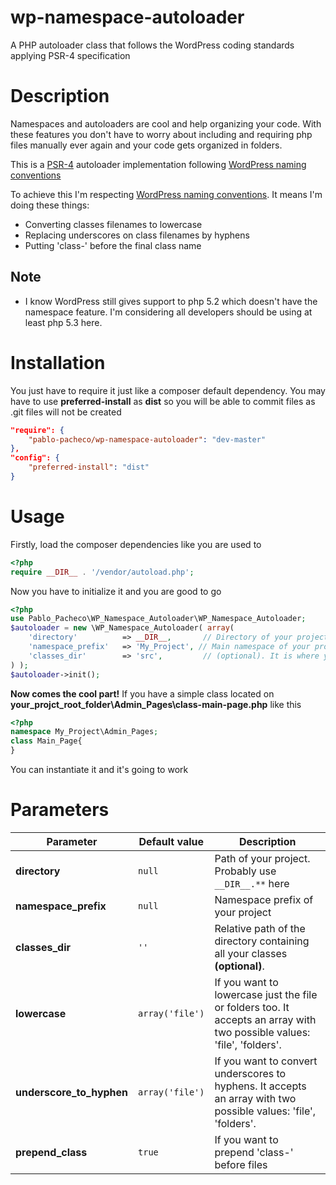 # wp-namespace-autoloader
A PHP autoloader class that follows the WordPress coding standards applying PSR-4 specification

**Description**
=====================
Namespaces and autoloaders are cool and help organizing your code. With these features you don't have to worry about including and requiring php files manually ever again and your code gets organized in folders.

This is a [PSR-4](http://www.php-fig.org/psr/psr-4/) autoloader implementation following [WordPress naming conventions](https://make.wordpress.org/core/handbook/best-practices/coding-standards/php/#naming-conventions)

To achieve this I'm respecting [WordPress naming conventions](https://make.wordpress.org/core/handbook/best-practices/coding-standards/php/#naming-conventions). It means I'm doing these things:
* Converting classes filenames to lowercase 
* Replacing underscores on class filenames by hyphens
* Putting 'class-' before the final class name

**Note**
-------------
* I know WordPress still gives support to php 5.2 which doesn't have the namespace feature. I'm considering all developers should be using at least php 5.3 here. 


**Installation**
=====================
You just have to require it just like a composer default dependency. You may have to use **preferred-install** as **dist** so you will be able to commit files as .git files will not be created

```json
"require": {	
	"pablo-pacheco/wp-namespace-autoloader": "dev-master"
},
"config": {
	"preferred-install": "dist"
}
```

**Usage**
===============
Firstly, load the composer dependencies like you are used to

```php
<?php
require __DIR__ . '/vendor/autoload.php';
```

Now you have to initialize it and you are good to go

```php
<?php
use Pablo_Pacheco\WP_Namespace_Autoloader\WP_Namespace_Autoloader;
$autoloader = new \WP_Namespace_Autoloader( array(    
	'directory'          => __DIR__,       // Directory of your project. It can be your theme or plugin. __DIR__ is probably your best bet. 	
	'namespace_prefix'   => 'My_Project', // Main namespace of your project. E.g My_Project\Admin\Tests should be My_Project. Probably if you just pass the constant __NAMESPACE__ it should work		
	'classes_dir'        => 'src',         // (optional). It is where your namespaced classes are located inside your project. If your classes are in the root level, leave this empty. If they are located on 'src' folder, write 'src' here 
) );
$autoloader->init();
```

**Now comes the cool part!**
If you have a simple class located on **your_projct_root_folder\Admin_Pages\class-main-page.php**
like this
```php
<?php
namespace My_Project\Admin_Pages;
class Main_Page{
}
```

You can instantiate it and it's going to work

**Parameters**
===============

Parameter | Default value | Description
------------ | ------------- | ------------
**directory** | ```null``` | Path of your project. Probably use ```__DIR__.**``` here
**namespace_prefix** | ```null``` | Namespace prefix of your project
**classes_dir** | ```''``` | Relative path of the directory containing all your classes **(optional)**.
**lowercase** | ```array('file')``` | If you want to lowercase just the file or folders too. It accepts an array with two possible values: 'file', 'folders'.
**underscore_to_hyphen** | ```array('file')``` | If you want to convert underscores to hyphens. It accepts an array with two possible values: 'file',  'folders'.
**prepend_class** | ```true``` | If you want to prepend 'class-' before files







